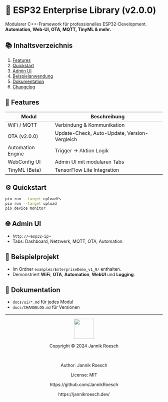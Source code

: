 # 🚀 ESP32 Enterprise Library (v2.0.0)

Modularer C++-Framework für professionelles ESP32-Development.  
**Automation, Web-UI, OTA, MQTT, TinyML & mehr.**

## 📚 Inhaltsverzeichnis
1. [Features](#features)
2. [Quickstart](#quickstart)
3. [Admin UI](#admin-ui)
4. [Beispielanwendung](#beispielanwendung)
5. [Dokumentation](#dokumentation)
6. [Changelog](#changelog)

## 🧩 Features
| Modul             | Beschreibung                                  |
|-------------------|-----------------------------------------------|
| WiFi / MQTT       | Verbindung & Kommunikation                    |
| OTA (v2.0.0)      | Update-Check, Auto-Update, Version-Vergleich  |
| Automation Engine | Trigger → Aktion Logik                        |
| WebConfig UI      | Admin UI mit modularen Tabs                   |
| TinyML (Beta)     | TensorFlow Lite Integration                   |

## ⚙️ Quickstart
```bash
pio run --target uploadfs
pio run --target upload
pio device monitor
```

## 🌐 Admin UI
- `http://<esp32-ip>`
- Tabs: Dashboard, Netzwerk, MQTT, OTA, Automation

## 🧪 Beispielprojekt
- Im Ordner `examples/EnterpriseDemo_v1_9/` enthalten.
- Demonstriert **WiFi**, **OTA**, **Automation**, **WebUI** und **Logging**.

## 📘 Dokumentation
- `docs/ui/*.md` für jedes Modul
- `docs/CHANGELOG.md` für Versionen

---

<div align="center">
	<img src="https://jannikroesch.com/src/img/logos/jr/jr-slim-transparent-lightfont/jr-logo-slim-transparent-lightfont-svg.svg" height="64px" />
	<p>Copyright © 2024 Jannik Roesch</p>
	</br>
	<p>Author: Jannik Roesch</p>
	<p>License: MIT</p>
	<p>https://github.com/JannikRoesch</p>
	<p>https://jannikroesch.dev/</p>
	
</div>